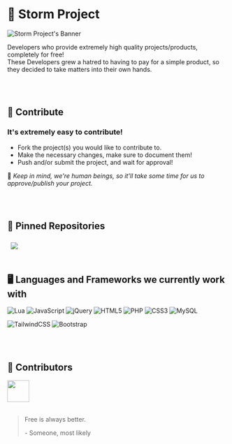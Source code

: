# 👋 Storm Project
![Storm Project's Banner](https://cdn.discordapp.com/attachments/1028937729410613301/1036912336524541982/GitHubHeader.png)

Developers who provide extremely high quality projects/products, completely for free!
<br>
These Developers grew a hatred to having to pay for a simple product, so they decided to take matters into their own hands.

<br>
<br>

## 📝 Contribute
### It's extremely easy to contribute!
- Fork the project(s) you would like to contribute to.
- Make the necessary changes, make sure to document them!
- Push and/or submit the project, and wait for approval!

🤖 _Keep in mind, we're human beings, so it'll take some time for us to approve/publish your project._

<br>
<br>

## 📌 Pinned Repositories
<a href="#">
  <img align="center" style="margin:0.5rem" src="https://github-readme-stats.vercel.app/api/pin/?username=imPottee&repo=REPOTITLECHANGEMEPLEASE&title_color=10E5E3&text_color=fff&icon_color=10E5E3&bg_color=1A2B34&border_color=1A2B34" />
</a>

<br>
<br>

## 🖥️ Languages and Frameworks we currently work with
 ![Lua](https://img.shields.io/badge/lua-%232C2D72.svg?style=for-the-badge&logo=lua&logoColor=white)
 ![JavaScript](https://img.shields.io/badge/javascript-%23323330.svg?style=for-the-badge&logo=javascript&logoColor=%23F7DF1E)
 ![jQuery](https://img.shields.io/badge/jquery-%230769AD.svg?style=for-the-badge&logo=jquery&logoColor=white)
 ![HTML5](https://img.shields.io/badge/html5-%23E34F26.svg?style=for-the-badge&logo=html5&logoColor=white)
 ![PHP](https://img.shields.io/badge/php-%23777BB4.svg?style=for-the-badge&logo=php&logoColor=white)
 ![CSS3](https://img.shields.io/badge/css3-%231572B6.svg?style=for-the-badge&logo=css3&logoColor=white)
 ![MySQL](https://img.shields.io/badge/mysql-%2300f.svg?style=for-the-badge&logo=mysql&logoColor=white)
 
 ![TailwindCSS](https://img.shields.io/badge/tailwindcss-%2338B2AC.svg?style=for-the-badge&logo=tailwind-css&logoColor=white)
 ![Bootstrap](https://img.shields.io/badge/bootstrap-%23563D7C.svg?style=for-the-badge&logo=bootstrap&logoColor=white)

<br>
<br>

## 💼 Contributors
<a href="https://github.com/imPottee" target="_blank">
  <img src="https://avatars.githubusercontent.com/u/114064814?v=4" width="50px">
</a>

<br />
<br />

> Free is always better.
> <p>- Someone, most likely</p>
